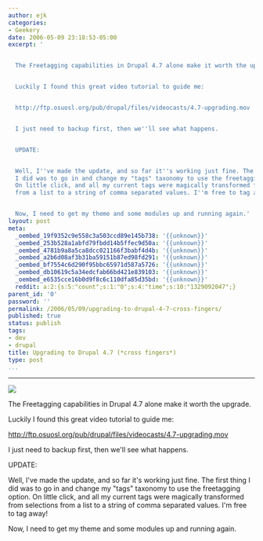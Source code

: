 ```yaml
---
author: ejk
categories:
- Geekery
date: 2006-05-09 23:18:53-05:00
excerpt: '


  The Freetagging capabilities in Drupal 4.7 alone make it worth the upgrade.


  Luckily I found this great video tutorial to guide me:


  http://ftp.osuosl.org/pub/drupal/files/videocasts/4.7-upgrading.mov


  I just need to backup first, then we''ll see what happens.


  UPDATE:


  Well, I''ve made the update, and so far it''s working just fine. The first thing
  I did was to go in and change my "tags" taxonomy to use the freetagging option.
  On little click, and all my current tags were magically transformed from selections
  from a list to a string of comma separated values. I''m free to tag away!


  Now, I need to get my theme and some modules up and running again.'
layout: post
meta:
  _oembed_19f9352c9e558c3a503ccd89e145b738: '{{unknown}}'
  _oembed_253b528a1abfd79fbdd14b5ffec9d50a: '{{unknown}}'
  _oembed_4781b9a8a5ca8dcc021166f3babf4d4b: '{{unknown}}'
  _oembed_a2b6d08af3b31ba59151b87ed98fd291: '{{unknown}}'
  _oembed_bf7554c6d290f95bbc65971d587a5726: '{{unknown}}'
  _oembed_db10619c5a34edcfab66bd421e839103: '{{unknown}}'
  _oembed_e6535cce16b0d9f8c6c110dfa85d35bd: '{{unknown}}'
  reddit: a:2:{s:5:"count";s:1:"0";s:4:"time";s:10:"1329092047";}
parent_id: '0'
password: ''
permalink: /2006/05/09/upgrading-to-drupal-4-7-cross-fingers/
published: true
status: publish
tags:
- dev
- drupal
title: Upgrading to Drupal 4.7 (*cross fingers*)
type: post
...
```

---

[![](/assets/2006/05/4.7-new.png)](http://drupal.org/videocasts/whats-new-in-4.7)

The Freetagging capabilities in Drupal 4.7 alone make it worth the upgrade.

Luckily I found this great video tutorial to guide me:

<http://ftp.osuosl.org/pub/drupal/files/videocasts/4.7-upgrading.mov>

I just need to backup first, then we'll see what happens.

UPDATE:

Well, I've made the update, and so far it's working just fine. The first thing I did was to go in and change my "tags" taxonomy to use the freetagging option. On little click, and all my current tags were magically transformed from selections from a list to a string of comma separated values. I'm free to tag away!

Now, I need to get my theme and some modules up and running again.
